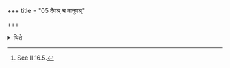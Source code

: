 +++
title = "05 दैवञ् च मानुषञ्"

+++

<details><summary>थिते</summary>

5. Having selected the divine and the human Hotr̥s[^1], having again made (the Āgnīdhra say) astu śrauṣaṭ, he selects the Maitrāvaruṇa with mitrāvaruṇau praśāstārau praśāstrāt...  

[^1]: See II.16.5.
</details>
